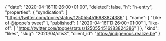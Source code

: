 {
  "date": "2020-04-16T10:26:00+01:00",
  "deleted": false,
  "h": "h-entry",
  "properties": {
    "syndication": [
      "https://twitter.com/tpope/status/1250554516983824386"
    ],
    "name": [
      "Like of @tpope's tweet"
    ],
    "published": [
      "2020-04-16T10:26:00+01:00"
    ],
    "like-of": [
      "https://twitter.com/tpope/status/1250554516983824386"
    ]
  },
  "kind": "likes",
  "slug": "2020/04/ctis3",
  "client_id": "https://indigenous.realize.be"
}

